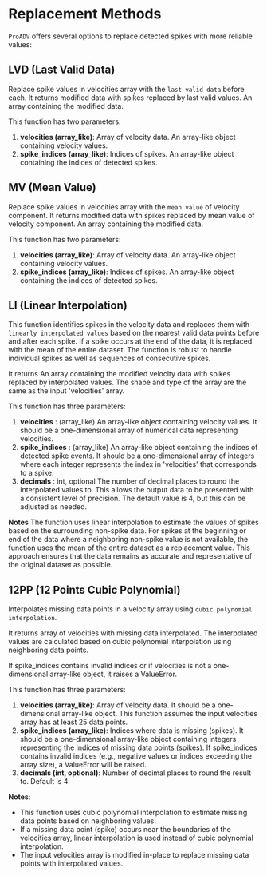 # Replacement Methods
`ProADV` offers several options to replace detected spikes with more reliable values:


## LVD (Last Valid Data)

Replace spike values in velocities array with the `last valid data` before each. 
It returns modified data with spikes replaced by last valid values. An array containing the modified data.

This function has two parameters:
1. **velocities (array_like)**: Array of velocity data. An array-like object containing velocity values.
2. **spike_indices (array_like)**: Indices of spikes. An array-like object containing the indices of detected spikes.


## MV (Mean Value)

Replace spike values in velocities array with the `mean value` of velocity component. 
It returns modified data with spikes replaced by mean value of velocity component. An array containing the modified data.

This function has two parameters:
1. **velocities (array_like)**: Array of velocity data. An array-like object containing velocity values.
2. **spike_indices (array_like)**: Indices of spikes. An array-like object containing the indices of detected spikes.


## LI (Linear Interpolation)

This function identifies spikes in the velocity data and replaces them with `linearly interpolated values` based on the nearest valid data points before and after each spike. 
If a spike occurs at the end of the data, it is replaced with the mean of the entire dataset. 
The function is robust to handle individual spikes as well as sequences of consecutive spikes.

It returns An array containing the modified velocity data with spikes replaced by interpolated values. 
The shape and type of the array are the same as the input 'velocities' array.

This function has three parameters:
1. **velocities** : (array_like)
    An array-like object containing velocity values. It should be a one-dimensional
    array of numerical data representing velocities.
2. **spike_indices** : (array_like)
    An array-like object containing the indices of detected spike events. It should
    be a one-dimensional array of integers where each integer represents the index
    in 'velocities' that corresponds to a spike.
3. **decimals** : int, optional
    The number of decimal places to round the interpolated values to. This allows
    the output data to be presented with a consistent level of precision. The default
    value is 4, but this can be adjusted as needed.

**Notes**
The function uses linear interpolation to estimate the values of spikes based on the
surrounding non-spike data. For spikes at the beginning or end of the data where a
neighboring non-spike value is not available, the function uses the mean of the entire
dataset as a replacement value. This approach ensures that the data remains as accurate
and representative of the original dataset as possible.


## 12PP (12 Points Cubic Polynomial)

Interpolates missing data points in a velocity array using `cubic polynomial interpolation`. 

It returns array of velocities with missing data interpolated. The interpolated values are calculated based on cubic polynomial interpolation using neighboring data points.

If spike_indices contains invalid indices or if velocities is not a one-dimensional array-like object, it raises a ValueError.

This function has three parameters:
1. **velocities (array_like)**: Array of velocity data. It should be a one-dimensional array-like object.
    This function assumes the input velocities array has at least 25 data points.
2. **spike_indices (array_like)**: Indices where data is missing (spikes). It should be a one-dimensional array-like
    object containing integers representing the indices of missing data points (spikes).
    If spike_indices contains invalid indices (e.g., negative values or indices exceeding the array size),
    a ValueError will be raised.
3. **decimals (int, optional)**: Number of decimal places to round the result to. Default is 4.

**Notes**:
- This function uses cubic polynomial interpolation to estimate missing data points based on neighboring values.
- If a missing data point (spike) occurs near the boundaries of the velocities array, linear interpolation is used instead of cubic polynomial interpolation.
- The input velocities array is modified in-place to replace missing data points with interpolated values.